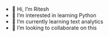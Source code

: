 - 👋 Hi, I’m Ritesh
- 👀 I’m interested in learning Python
- 🌱 I’m currently learning text analytics
- 💞️ I’m looking to collaborate on this


<!---
ritesh177s/ritesh177s is a ✨ special ✨ repository because its `README.md` (this file) appears on your GitHub profile.
You can click the Preview link to take a look at your changes.
--->
